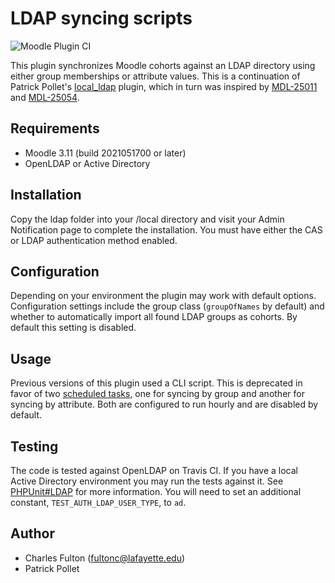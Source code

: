 LDAP syncing scripts
=====================

![Moodle Plugin CI](https://github.com/LafColITS/moodle-local_ldap/workflows/Moodle%20Plugin%20CI/badge.svg)

This plugin synchronizes Moodle cohorts against an LDAP directory using either group memberships or attribute values. This is a continuation of Patrick Pollet's [local_ldap](https://github.com/patrickpollet/moodle_local_ldap) plugin, which in turn was inspired by [MDL-25011](https://tracker.moodle.org/browse/MDL-25011) and [MDL-25054](https://tracker.moodle.org/browse/MDL-25054).

Requirements
------------
- Moodle 3.11 (build 2021051700 or later)
- OpenLDAP or Active Directory

Installation
------------
Copy the ldap folder into your /local directory and visit your Admin Notification page to complete the installation. You must have either the CAS or LDAP authentication method enabled.

Configuration
-------------
Depending on your environment the plugin may work with default options. Configuration settings include the group class (`groupOfNames` by default) and whether to automatically import all found LDAP groups as cohorts. By default this setting is disabled.

Usage
-----
Previous versions of this plugin used a CLI script. This is deprecated in favor of two [scheduled tasks](https://docs.moodle.org/31/en/Scheduled_tasks), one for syncing by group and another for syncing by attribute. Both are configured to run hourly and are disabled by default.

Testing
-------
The code is tested against OpenLDAP on Travis CI. If you have a local Active Directory environment you may run the tests against it. See [PHPUnit#LDAP](https://docs.moodle.org/dev/PHPUnit#LDAP) for more information. You will need to set an additional constant, `TEST_AUTH_LDAP_USER_TYPE`, to `ad`.

Author
-----
- Charles Fulton (fultonc@lafayette.edu)
- Patrick Pollet
